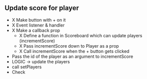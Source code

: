 ## Update score for player

- X Make button with + on it
- X Event listener & handler
- X Make a callback prop
  - X Define a function in Scoreboard which can update players (incrementScore)
  - X Pass incrementScore down to Player as a prop
  - X Call incrementScore when the + button gets clicked
- Pass the id of the player as an argument to incrementScore
- LOGIC -> update the players
- call setPlayers
- Check
